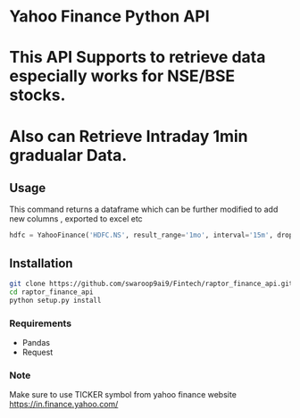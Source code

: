# Yahoo Finance Python API

# This API Supports to retrieve data especially works for NSE/BSE stocks.
# Also can Retrieve Intraday 1min gradualar Data.

## Usage

This command returns a dataframe which can be further modified to add new columns , exported to excel etc

``` python
hdfc = YahooFinance('HDFC.NS', result_range='1mo', interval='15m', dropna='True').result
```


## Installation

``` bash
git clone https://github.com/swaroop9ai9/Fintech/raptor_finance_api.git
cd raptor_finance_api
python setup.py install
```

### Requirements

- Pandas
- Request

### Note

Make sure to use TICKER symbol from yahoo finance website
https://in.finance.yahoo.com/ 
